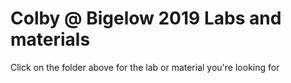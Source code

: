 # Colby @ Bigelow 2019 Labs and materials

Click on the folder above for the lab or material you're looking for
